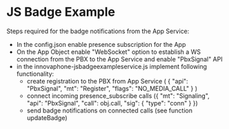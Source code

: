 # JS Badge Example
Steps required for the badge notifications from the App Service:
* In the config.json enable presence subscription for the App
* On the App Object enable "WebSocket" option to establish a WS connection from the PBX to the App Service and enable "PbxSignal" API
* in the innovaphone-jsbadgeexampleservice.js implement following functionality:
	* create registration to the PBX from App Service ( { "api": "PbxSignal", "mt": "Register", "flags": "NO_MEDIA_CALL" } )
	* connect incoming presence_subscribe calls ({ "mt": "Signaling", "api": "PbxSignal", "call": obj.call, "sig": { "type": "conn" } })
	* send badge notifications on connected calls (see function updateBadge)
